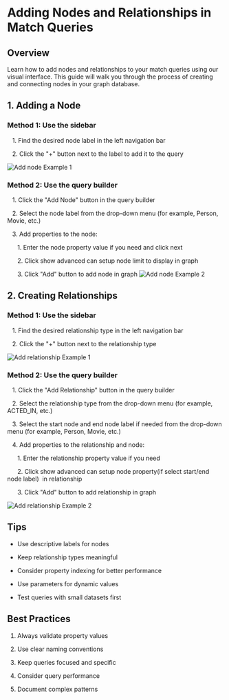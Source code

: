 # Adding Nodes and Relationships in Match Queries

  

## Overview

Learn how to add nodes and relationships to your match queries using our visual interface. This guide will walk you through the process of creating and connecting nodes in your graph database.




## 1. Adding a Node

### Method 1: Use the sidebar

   1. Find the desired node label in the left navigation bar

   2. Click the "+" button next to the label to add it to the query

   <img src="/assets/docs/Add_node_Example_1.png" alt="Add node Example 1" />

### Method 2: Use the query builder

   1. Click the "Add Node" button in the query builder

   2. Select the node label from the drop-down menu (for example, Person, Movie, etc.)

   3. Add properties to the node:

      1. Enter the node property value if you need and click next

      2. Click show advanced can setup node limit to display in graph

      3. Click "Add" button to add node in graph
   <img src="/assets/docs/Add_node_Example_2.png" alt="Add node Example 2" />



## 2. Creating Relationships

### Method 1: Use the sidebar


   1. Find the desired relationship type in the left navigation bar

   2. Click the "+" button next to the relationship type

   <img src="/assets/docs/Add_relationship_Example_1.png" alt="Add relationship Example 1" />

### Method 2: Use the query builder

   1. Click the "Add Relationship" button in the query builder

   2. Select the relationship type from the drop-down menu (for example, ACTED_IN, etc.)

   3. Select the start node and end node label if needed from the drop-down menu (for example, Person, Movie, etc.)

   4. Add properties to the relationship and node:

      1. Enter the relationship property value if you need

      2. Click show advanced can setup node property(if select start/end node label)  in relationship

      3. Click "Add" button to add relationship in graph

<img src="/assets/docs/Add_relationship_Example_2.png" alt="Add relationship Example 2" />
  
## Tips

- Use descriptive labels for nodes

- Keep relationship types meaningful

- Consider property indexing for better performance

- Use parameters for dynamic values

- Test queries with small datasets first

  

## Best Practices

1. Always validate property values

2. Use clear naming conventions

3. Keep queries focused and specific

4. Consider query performance

5. Document complex patterns

